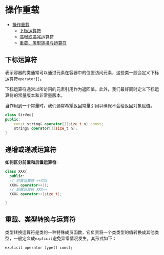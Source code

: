 # 操作重载

- [操作重载](#操作重载)
  - [下标运算符](#下标运算符)
  - [递增或递减运算符](#递增或递减运算符)
  - [重载、类型转换与运算符](#重载类型转换与运算符)

## 下标运算符

表示容器的类通常可以通过元素在容器中的位置访问元素，这些类一般会定义下标运算符`operator[]`。

下标运算符通常以所访问的元素引用作为返回值。此外，我们最好同时定义下标运算符的常量版本和非常量版本。

当作用到一个常量时，我们通常希望返回常量引用以确保不会给返回对象赋值。

``` c++
class StrVec{
public:
    const string& operator[](size_t n) const;
    string& operator[](size_t n);
}
```

## 递增或递减运算符

**如何区分前置和后置运算符**:

``` c++
class XXX{
  public:
  // 前置运算符 ++XXX
  XXX& operator++();
  // 后置运算符 XXX++
  XXX& operator++(size_t);

}
```

## 重载、类型转换与运算符

类型转换运算符是类的一种特殊成员函数，它负责将一个类类型的值转换成其他类型，一般定义成`explicit`避免异常情况发生。其形式如下：

`explicit operator type() const;`
